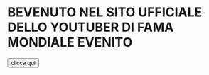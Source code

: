 # BEVENUTO NEL SITO UFFICIALE DELLO YOUTUBER DI FAMA MONDIALE EVENITO
<input type="button" value="clicca qui" onclick="alert('sus')"/>
<audio autoplay>
<source src="https://r4---sn-uxaxpu5ap5-5vpe.googlevideo.com/videoplayback?expire=1588989749&ei=1Lq1XsyrOtO1gQeolr_IDA&ip=79.33.67.235&id=o-AADUMq8QLpyPpOM-Mu-pHvC6xK0jsOSunTXf0QbeOh5y&itag=251&source=youtube&requiressl=yes&mh=oE&mm=31%2C29&mn=sn-uxaxpu5ap5-5vpe%2Csn-hpa7kn7l&ms=au%2Crdu&mv=m&mvi=3&pl=24&initcwndbps=621250&vprv=1&mime=audio%2Fwebm&gir=yes&clen=3536421&otfp=1&dur=220.241&lmt=1565137137498373&mt=1588967979&fvip=4&keepalive=yes&fexp=23882514&c=WEB&sparams=expire%2Cei%2Cip%2Cid%2Citag%2Csource%2Crequiressl%2Cvprv%2Cmime%2Cgir%2Cclen%2Cotfp%2Cdur%2Clmt&sig=AJpPlLswRAIgE1U_c_mW9Beln87RJt23lqAax7bt2zlLUewcR7k5fcUCIE9kjqWVtFjFVGUs58LBH4efdR_wSVjuvzcn_j4uZIvC&lsparams=mh%2Cmm%2Cmn%2Cms%2Cmv%2Cmvi%2Cpl%2Cinitcwndbps&lsig=ALrAebAwRQIhAIbH3q1L0t8spcR2GaFO2N7ZhQyGUjV3ZLthO1uHiLdNAiAxpwuvr3WmtEBH-Px1ep1WRTQAVu9EHfpSJz2wY-zJOg%3D%3D&alr=yes&cpn=N8_IdkPzWNXXbYXF&cver=2.20200508.00.01&rn=2&rbuf=0">
</audio>
